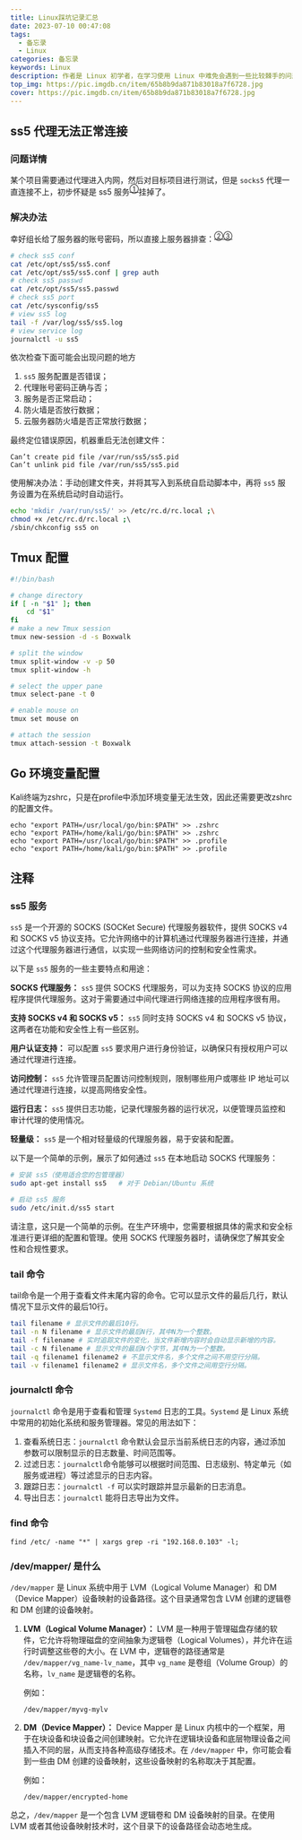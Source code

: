 ```yaml
---
title: Linux踩坑记录汇总
date: 2023-07-10 00:47:08
tags:
  - 备忘录
  - Linux
categories: 备忘录
keywords: Linux
description: 作者是 Linux 初学者，在学习使用 Linux 中难免会遇到一些比较棘手的问题，因此汇总起来方便查阅以及防止忘记，其中包含了 ss5 代理无法正常连接等问题。这篇文章会长期更新。
top_img: https://pic.imgdb.cn/item/65b8b9da871b83018a7f6728.jpg
cover: https://pic.imgdb.cn/item/65b8b9da871b83018a7f6728.jpg
---
```

## ss5 代理无法正常连接

### 问题详情

某个项目需要通过代理进入内网，然后对目标项目进行测试，但是 `socks5`  代理一直连接不上，初步怀疑是 ss5 服务<sup>[①](#ss5-服务)</sup>挂掉了。
### 解决办法

幸好组长给了服务器的账号密码，所以直接上服务器排查：<sup>[②](#tail-命令)</sup><sup>[③](#journalctl-命令)</sup>

```bash
# check ss5 conf
cat /etc/opt/ss5/ss5.conf
cat /etc/opt/ss5/ss5.conf | grep auth
# check ss5 passwd
cat /etc/opt/ss5/ss5.passwd
# check ss5 port
cat /etc/sysconfig/ss5
# view ss5 log
tail -f /var/log/ss5/ss5.log
# view service log
journalctl -u ss5
```

依次检查下面可能会出现问题的地方

1. `ss5` 服务配置是否错误；
2. 代理账号密码正确与否；
3. 服务是否正常启动；
4. 防火墙是否放行数据；
5. 云服务器防火墙是否正常放行数据；

最终定位错误原因，机器重启无法创建文件：

```
Can’t create pid file /var/run/ss5/ss5.pid
Can’t unlink pid file /var/run/ss5/ss5.pid
```

使用解决办法：手动创建文件夹，并将其写入到系统自启动脚本中，再将 `ss5` 服务设置为在系统启动时自动运行。

```bash
echo 'mkdir /var/run/ss5/' >> /etc/rc.d/rc.local ;\
chmod +x /etc/rc.d/rc.local ;\ 
/sbin/chkconfig ss5 on
```

## Tmux 配置

``` bash
#!/bin/bash

# change directory
if [ -n "$1" ]; then
    cd "$1"
fi
# make a new Tmux session
tmux new-session -d -s Boxwalk

# split the window
tmux split-window -v -p 50
tmux split-window -h

# select the upper pane
tmux select-pane -t 0

# enable mouse on
tmux set mouse on

# attach the session
tmux attach-session -t Boxwalk
```

## Go 环境变量配置

Kali终端为zshrc，只是在profile中添加环境变量无法生效，因此还需要更改zshrc的配置文件。

```
echo "export PATH=/usr/local/go/bin:$PATH" >> .zshrc
echo "export PATH=/home/kali/go/bin:$PATH" >> .zshrc
echo "export PATH=/usr/local/go/bin:$PATH" >> .profile
echo "export PATH=/home/kali/go/bin:$PATH" >> .profile
```

## 注释

### ss5 服务

`ss5` 是一个开源的 SOCKS (SOCKet Secure) 代理服务器软件，提供 SOCKS v4 和 SOCKS v5 协议支持。它允许网络中的计算机通过代理服务器进行连接，并通过这个代理服务器进行通信，以实现一些网络访问的控制和安全性需求。

以下是 `ss5` 服务的一些主要特点和用途：

**SOCKS 代理服务：** `ss5` 提供 SOCKS 代理服务，可以为支持 SOCKS 协议的应用程序提供代理服务。这对于需要通过中间代理进行网络连接的应用程序很有用。

**支持 SOCKS v4 和 SOCKS v5：** `ss5` 同时支持 SOCKS v4 和 SOCKS v5 协议，这两者在功能和安全性上有一些区别。

 **用户认证支持：** 可以配置 `ss5` 要求用户进行身份验证，以确保只有授权用户可以通过代理进行连接。

**访问控制：** `ss5` 允许管理员配置访问控制规则，限制哪些用户或哪些 IP 地址可以通过代理进行连接，以提高网络安全性。

 **运行日志：** `ss5` 提供日志功能，记录代理服务器的运行状况，以便管理员监控和审计代理的使用情况。

 **轻量级：** `ss5` 是一个相对轻量级的代理服务器，易于安装和配置。

以下是一个简单的示例，展示了如何通过 `ss5` 在本地启动 SOCKS 代理服务：

```bash
# 安装 ss5（使用适合您的包管理器）
sudo apt-get install ss5   # 对于 Debian/Ubuntu 系统

# 启动 ss5 服务
sudo /etc/init.d/ss5 start
```

请注意，这只是一个简单的示例。在生产环境中，您需要根据具体的需求和安全标准进行更详细的配置和管理。使用 SOCKS 代理服务器时，请确保您了解其安全性和合规性要求。
### tail 命令

tail命令是一个用于查看文件末尾内容的命令。它可以显示文件的最后几行，默认情况下显示文件的最后10行。

``` bash
tail filename # 显示文件的最后10行。
tail -n N filename # 显示文件的最后N行，其中N为一个整数。
tail -f filename # 实时追踪文件的变化，当文件新增内容时会自动显示新增的内容。
tail -c N filename # 显示文件的最后N个字节，其中N为一个整数。
tail -q filename1 filename2 # 不显示文件名，多个文件之间不用空行分隔。
tail -v filename1 filename2 # 显示文件名，多个文件之间用空行分隔。
```

### journalctl 命令

`journalctl` 命令是用于查看和管理 `Systemd` 日志的工具。`Systemd` 是 Linux 系统中常用的初始化系统和服务管理器。常见的用法如下：

1. 查看系统日志：`journalctl` 命令默认会显示当前系统日志的内容，通过添加参数可以限制显示的日志数量、时间范围等。
2. 过滤日志：`journalctl`命令能够可以根据时间范围、日志级别、特定单元（如服务或进程）等过滤显示的日志内容。
3. 跟踪日志：`journalctl -f` 可以实时跟踪并显示最新的日志消息。
4. 导出日志：`journalctl` 能将日志导出为文件。
### find 命令

```
find /etc/ -name "*" | xargs grep -ri "192.168.0.103" -l;
```
### /dev/mapper/ 是什么

`/dev/mapper` 是 Linux 系统中用于 LVM（Logical Volume Manager）和 DM（Device Mapper）设备映射的设备路径。这个目录通常包含 LVM 创建的逻辑卷和 DM 创建的设备映射。

1. **LVM（Logical Volume Manager）：** LVM 是一种用于管理磁盘存储的软件，它允许将物理磁盘的空间抽象为逻辑卷（Logical Volumes），并允许在运行时调整这些卷的大小。在 LVM 中，逻辑卷的路径通常是 `/dev/mapper/vg_name-lv_name`，其中 `vg_name` 是卷组（Volume Group）的名称，`lv_name` 是逻辑卷的名称。

   例如：
   ```plaintext
   /dev/mapper/myvg-mylv
   ```

2. **DM（Device Mapper）：** Device Mapper 是 Linux 内核中的一个框架，用于在块设备和块设备之间创建映射。它允许在逻辑块设备和底层物理设备之间插入不同的层，从而支持各种高级存储技术。在 `/dev/mapper` 中，你可能会看到一些由 DM 创建的设备映射，这些设备映射的名称取决于其配置。

   例如：
   ```plaintext
   /dev/mapper/encrypted-home
   ```

总之，`/dev/mapper` 是一个包含 LVM 逻辑卷和 DM 设备映射的目录。在使用 LVM 或者其他设备映射技术时，这个目录下的设备路径会动态地生成。